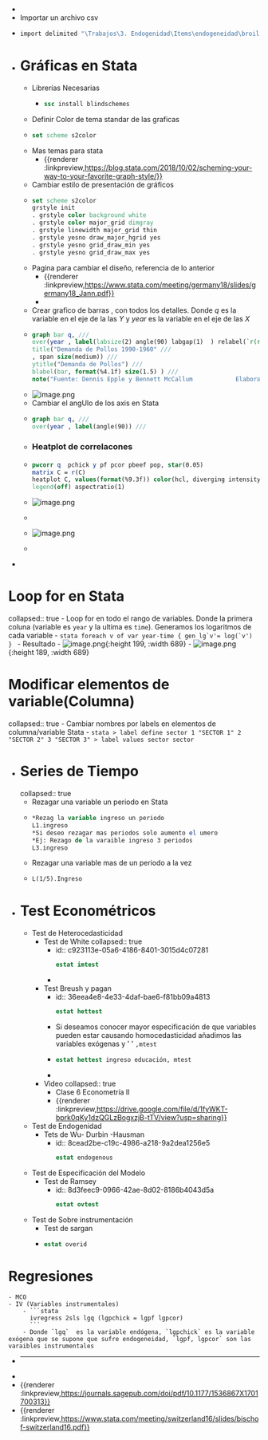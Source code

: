 -
- Importar un archivo csv
- ```Stata
  import delimited "\Trabajos\3. Endogenidad\Items\endogeneidad\broiler.csv"
  ```
- #  [](#1.) Gráficas en Stata
	- Librerías Necesarias
		- ```stata
		  ssc install blindschemes
		  ```
	- Definir Color de tema standar de las graficas
	- ```stata
	  set scheme s2color
	  ```
	- Mas temas para stata
		- {{renderer :linkpreview,https://blog.stata.com/2018/10/02/scheming-your-way-to-your-favorite-graph-style/}}
	- Cambiar estilo de presentación de gráficos
	- ```stata
	  set scheme s2color
	  grstyle init
	  . grstyle color background white
	  . grstyle color major_grid dimgray
	  . grstyle linewidth major_grid thin
	  . grstyle yesno draw_major_hgrid yes
	  . grstyle yesno grid_draw_min yes
	  . grstyle yesno grid_draw_max yes
	  ```
	- Pagina para cambiar el diseño, referencia de lo anterior
		- {{renderer :linkpreview,https://www.stata.com/meeting/germany18/slides/germany18_Jann.pdf}}
		-
	- Crear grafico  de barras , con todos los detalles. Donde $q$ es la variable en el eje de la las $Y$ y $year$ es la variable en el eje de las $X$
	- ```stata
	  graph bar q, ///
	  over(year , label(labsize(2) angle(90) labgap(1)  ) relabel(`r(relabel)')) ///
	  title("Demanda de Pollos 1990-1960" ///
	  , span size(medium)) ///
	  ytitle("Demanda de Pollos") ///
	  blabel(bar, format(%4.1f) size(1.5) ) ///
	  note("Fuente: Dennis Epple y Bennett McCallum            Elaboración: Autor  ")  
	  ```
	- ![image.png](../assets/image_1638964870055_0.png)
	- Cambiar el angUlo de los axis en Stata
	- ```stata
	  graph bar q, ///
	  over(year , label(angle(90)) ///
	  ```
	- ### Heatplot de correlacones
	- ```stata
	  pwcorr q  pchick y pf pcor pbeef pop, star(0.05)
	  matrix C = r(C)
	  heatplot C, values(format(%9.3f)) color(hcl, diverging intensity(.6)) ///
	  legend(off) aspectratio(1)
	  ```
	- ![image.png](../assets/image_1639387544335_0.png)
	- ```stata
	  ```
	- ![image.png](../assets/image_1639387566123_0.png)
	- ```stata
	  ```
-
# [](#2.) Loop for en Stata
collapsed:: true
	- Loop for en todo el rango de variables. Donde la primera coluna (variable es  `year` y la ultima es `time`). Generamos los logaritmos de cada variable
	- ```stata
	  foreach v of var year-time {
	  gen lg`v'= log(`v')
	   }
	  ```
	- Resultado
		- ![image.png](../assets/image_1638965003258_0.png){:height 199, :width 689}
		- ![image.png](../assets/image_1638965051829_0.png){:height 189, :width 689}
# [](#3.)  Modificar elementos de variable(Columna)
collapsed:: true
	- Cambiar nombres por labels en elementos de columna/variable Stata
	- ```stata
	  > label define sector 1 "SECTOR 1" 2 "SECTOR 2" 3 "SECTOR 3"
	  > label values sector sector
	  ```
- # [](#4.)  Series de Tiempo
  collapsed:: true
	- Rezagar una variable un periodo en Stata
	- ```stata
	  *Rezag la variable ingreso un periodo
	  L1.ingreso
	  *Si deseo rezagar mas periodos solo aumento el umero
	  *Ej: Rezago de la varaible ingreso 3 periodos
	  L3.ingreso
	  ```
	- Rezagar una variable mas de un periodo a la vez
	- ```stata
	  L(1/5).Ingreso
	  ```
- # [](#6.)  Test Econométricos
	- Test de Heterocedasticidad
		- Test de White
		  collapsed:: true
			- id:: c923113e-05a6-4186-8401-3015d4c07281
			  ```stata
			  estat imtest
			  ```
			-
		- Test Breush y pagan
			- id:: 36eea4e8-4e33-4daf-bae6-f81bb09a4813
			  ```stata
			  estat hettest
			  ```
			- Si deseamos conocer mayor especificación de que variables pueden estar causando homocedasticidad  añadimos las variables exógenas y ' ' `,mtest`
			- ```stata
			  estat hettest ingreso educación, mtest
			  ```
			-
		- Video
		  collapsed:: true
			- Clase 6 Econometría II
			- {{renderer :linkpreview,https://drive.google.com/file/d/1fyWKT-bprk0qKy1dzQGLzBogxzjB-tTV/view?usp=sharing}}
	- Test de Endogenidad
		- Tets de Wu- Durbin -Hausman
			- id:: 8cead2be-c19c-4986-a218-9a2dea1256e5
			  ```stata
			  estat endogenous
			  ```
	- Test de Especificación del Modelo
		- Test de Ramsey
			- id:: 8d3feec9-0966-42ae-8d02-8186b4043d5a
			  ```stata
			  estat ovtest
			  ```
	- Test de Sobre instrumentación
		- Test de sargan
		- ```stata
		  estat overid
		  ```
# [](#7.)  Regresiones
	- MCO
	- IV (Variables instrumentales)
		- ```stata
		  ivregress 2sls lgq (lgpchick = lgpf lgpcor)
		  ```
		- Donde `lgq`  es la variable endógena, `lgpchick` es la variable exógena que se supone que sufre endogeneidad, `lgpf, lgpcor` son las varaibles instrumentales
-
  ---
-
- {{renderer :linkpreview,https://journals.sagepub.com/doi/pdf/10.1177/1536867X1701700313}}
- {{renderer :linkpreview,https://www.stata.com/meeting/switzerland16/slides/bischof-switzerland16.pdf}}